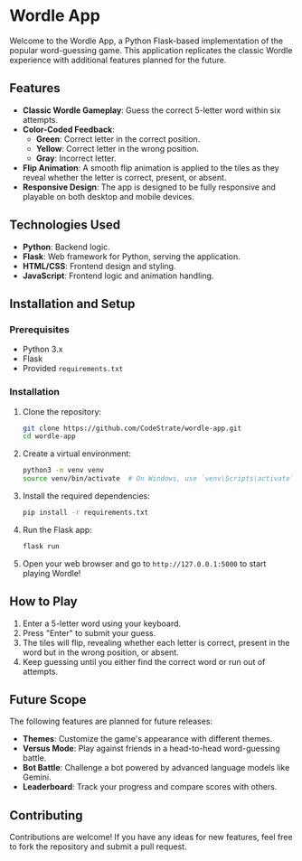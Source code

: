 # Wordle App

Welcome to the Wordle App, a Python Flask-based implementation of the popular word-guessing game. This application replicates the classic Wordle experience with additional features planned for the future.

## Features

- **Classic Wordle Gameplay**: Guess the correct 5-letter word within six attempts.
- **Color-Coded Feedback**: 
  - **Green**: Correct letter in the correct position.
  - **Yellow**: Correct letter in the wrong position.
  - **Gray**: Incorrect letter.
- **Flip Animation**: A smooth flip animation is applied to the tiles as they reveal whether the letter is correct, present, or absent.
- **Responsive Design**: The app is designed to be fully responsive and playable on both desktop and mobile devices.

## Technologies Used

- **Python**: Backend logic.
- **Flask**: Web framework for Python, serving the application.
- **HTML/CSS**: Frontend design and styling.
- **JavaScript**: Frontend logic and animation handling.

## Installation and Setup

### Prerequisites

- Python 3.x
- Flask
- Provided `requirements.txt`

### Installation

1. Clone the repository:
   ```bash
   git clone https://github.com/CodeStrate/wordle-app.git
   cd wordle-app
   ```

2. Create a virtual environment:
   ```bash
   python3 -m venv venv
   source venv/bin/activate  # On Windows, use `venv\Scripts\activate`
   ```

3. Install the required dependencies:
   ```bash
   pip install -r requirements.txt
   ```

4. Run the Flask app:
   ```bash
   flask run
   ```

5. Open your web browser and go to `http://127.0.0.1:5000` to start playing Wordle!

## How to Play

1. Enter a 5-letter word using your keyboard.
2. Press "Enter" to submit your guess.
3. The tiles will flip, revealing whether each letter is correct, present in the word but in the wrong position, or absent.
4. Keep guessing until you either find the correct word or run out of attempts.

## Future Scope

The following features are planned for future releases:

- **Themes**: Customize the game's appearance with different themes.
- **Versus Mode**: Play against friends in a head-to-head word-guessing battle.
- **Bot Battle**: Challenge a bot powered by advanced language models like Gemini.
- **Leaderboard**: Track your progress and compare scores with others.

## Contributing

Contributions are welcome! If you have any ideas for new features, feel free to fork the repository and submit a pull request.